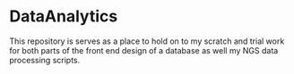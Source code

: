 # DataAnalytics

This repository is serves as a place to hold on to my scratch and trial work for both parts of the front end design of a database as well my NGS data processing scripts.